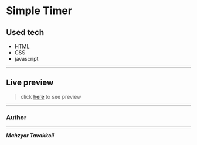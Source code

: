 # Simple Timer


## Used tech
- HTML
- CSS
- javascript
---

## Live preview
> click [here](https://mahzyar-tavakkoli.github.io/Simple-Timer/) to see preview
---

### Author
---
***Mahzyar Tavakkoli***
